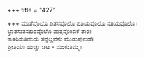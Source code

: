 +++
title = "427"

+++
ಮಾತೆವೊಲೊ ಪಿತನವೊಲೊ ಪತಿಯವೊಲೊ ಸತಿಯವೊಲೊ।  
ಭ್ರಾತಸುತಸಖರವೊಲೊ ಪಾತ್ರವೊಂದಕೆ ತಾಂ॥  
ಕಾತರಿಸುತಿಹುದು ತನ್ನೆಲ್ಲವನು ಮುಡುಪುಕುಡೆ।  
ಪ್ರೀತಿಯಾ ಹುಚ್ಚು ಚಟ - ಮಂಕುತಿಮ್ಮ॥  
